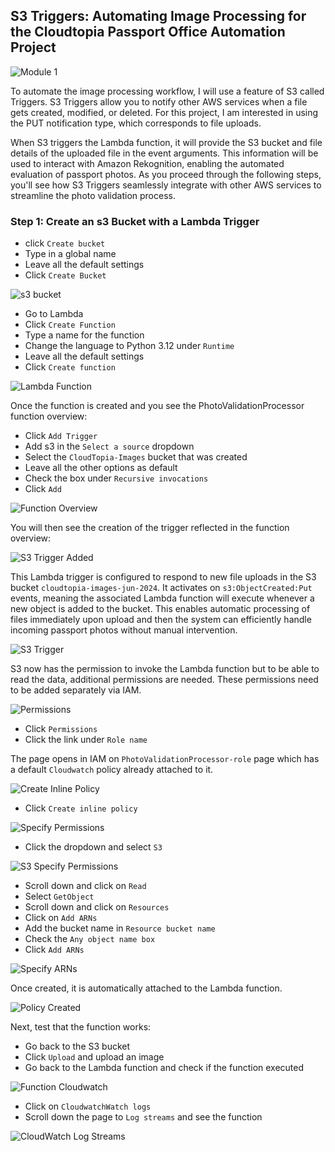 ## S3 Triggers: Automating Image Processing for the Cloudtopia Passport Office Automation Project

![Module 1](/assets/s3-lambda-function.png)

To automate the image processing workflow, I will use a feature of S3 called Triggers. S3 Triggers allow you to notify other AWS services when a file gets created, modified, or deleted. For this project, I am interested in using the PUT notification type, which corresponds to file uploads.

When S3 triggers the Lambda function, it will provide the S3 bucket and file details of the uploaded file in the event arguments. This information will be used to interact with Amazon Rekognition, enabling the automated evaluation of passport photos. As you proceed through the following steps, you'll see how S3 Triggers seamlessly integrate with other AWS services to streamline the photo validation process.

### Step 1: Create an s3 Bucket with a Lambda Trigger

* click `Create bucket`
* Type in a global name
* Leave all the default settings
* Click `Create Bucket`

![s3 bucket](/assets/s3-bucket.png)

* Go to Lambda 
* Click `Create Function`
* Type a name for the function
* Change the language to Python 3.12 under `Runtime`
* Leave all the default settings
* Click `Create function`

![Lambda Function](/assets/lambda-function.png)

Once the function is created and you see the PhotoValidationProcessor function overview:

* Click `Add Trigger`
* Add s3 in the `Select a source` dropdown
* Select the `CloudTopia-Images` bucket that was created
* Leave all the other options as default
* Check the box under `Recursive invocations`
* Click `Add`

![Function Overview](/assets/PhotoValidtionProcessor-function.png)

You will then see the creation of the trigger reflected in the function overview:

![S3 Trigger Added](/assets/function-s3-added.png)

This Lambda trigger is configured to respond to new file uploads in the S3 bucket `cloudtopia-images-jun-2024`. It activates on `s3:ObjectCreated:Put` events, meaning the associated Lambda function will execute whenever a new object is added to the bucket. This enables automatic processing of files immediately upon upload and then the system can efficiently handle incoming passport photos without manual intervention.

![S3 Trigger](/assets/Triggers-s3.png)

S3 now has the permission to invoke the Lambda function but to be able to read the data, additional permissions are needed. These permissions need to be added separately via IAM. 

![Permissions](/assets/permissions.png)

* Click `Permissions`
* Click the link under `Role name`

The page opens in IAM on `PhotoValidationProcessor-role` page which has a default `Cloudwatch` policy already attached to it. 

![Create Inline Policy](/assets/inline-policy.png)

* Click `Create inline policy`

![Specify Permissions](/assets/specify-permissions.png)

* Click the dropdown and select `S3`

![S3 Specify Permissions](/assets/s3-specify.png)

* Scroll down and click on `Read`
* Select `GetObject`
* Scroll down and click on `Resources`
* Click on `Add ARNs`
* Add the bucket name in `Resource bucket name`
* Check the `Any object name box`
* Click `Add ARNs`

![Specify ARNs](/assets/specify-arn.png)

Once created, it is automatically attached to the Lambda function. 

![Policy Created](/assets/policy-created.png)

Next, test that the function works:

* Go back to the S3 bucket
* Click `Upload` and upload an image
* Go back to the Lambda function and check if the function executed

![Function Cloudwatch](/assets/function-cw.png)

* Click on `CloudwatchWatch logs`
* Scroll down the page to `Log streams` and see the function

![CloudWatch Log Streams](/assets/cw-logs.png)







